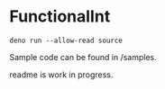 # FunctionalInt

`deno run --allow-read source`

Sample code can be found in /samples.

readme is work in progress.